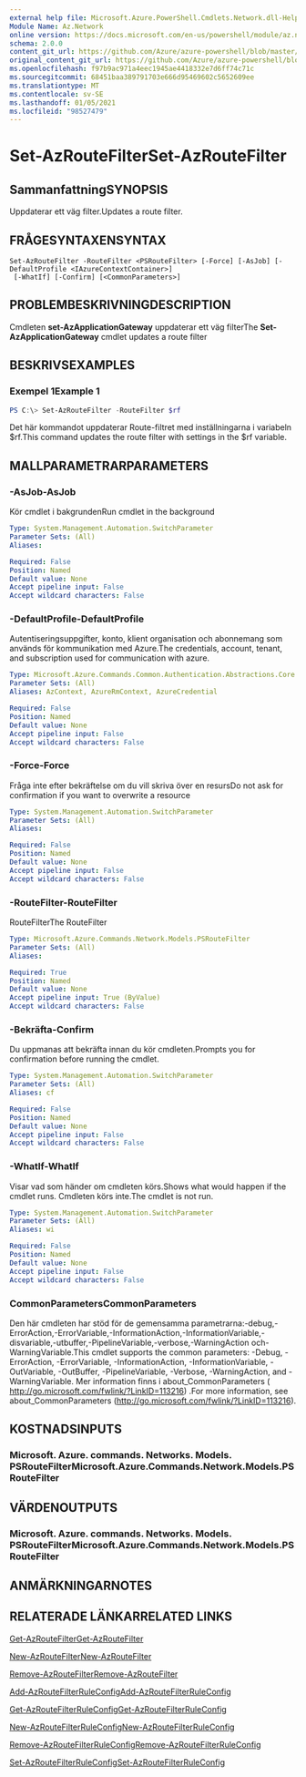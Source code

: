 ```yaml
---
external help file: Microsoft.Azure.PowerShell.Cmdlets.Network.dll-Help.xml
Module Name: Az.Network
online version: https://docs.microsoft.com/en-us/powershell/module/az.network/set-azroutefilter
schema: 2.0.0
content_git_url: https://github.com/Azure/azure-powershell/blob/master/src/Network/Network/help/Set-AzRouteFilter.md
original_content_git_url: https://github.com/Azure/azure-powershell/blob/master/src/Network/Network/help/Set-AzRouteFilter.md
ms.openlocfilehash: f97b9ac971a4eec1945ae4418332e7d6ff74c71c
ms.sourcegitcommit: 68451baa389791703e666d95469602c5652609ee
ms.translationtype: MT
ms.contentlocale: sv-SE
ms.lasthandoff: 01/05/2021
ms.locfileid: "98527479"
---
```

# <span data-ttu-id="03657-101">Set-AzRouteFilter</span><span class="sxs-lookup"><span data-stu-id="03657-101">Set-AzRouteFilter</span></span>

## <span data-ttu-id="03657-102">Sammanfattning</span><span class="sxs-lookup"><span data-stu-id="03657-102">SYNOPSIS</span></span>
<span data-ttu-id="03657-103">Uppdaterar ett väg filter.</span><span class="sxs-lookup"><span data-stu-id="03657-103">Updates a route filter.</span></span>

## <span data-ttu-id="03657-104">FRÅGESYNTAXEN</span><span class="sxs-lookup"><span data-stu-id="03657-104">SYNTAX</span></span>

```
Set-AzRouteFilter -RouteFilter <PSRouteFilter> [-Force] [-AsJob] [-DefaultProfile <IAzureContextContainer>]
 [-WhatIf] [-Confirm] [<CommonParameters>]
```

## <span data-ttu-id="03657-105">PROBLEMBESKRIVNING</span><span class="sxs-lookup"><span data-stu-id="03657-105">DESCRIPTION</span></span>
<span data-ttu-id="03657-106">Cmdleten **set-AzApplicationGateway** uppdaterar ett väg filter</span><span class="sxs-lookup"><span data-stu-id="03657-106">The **Set-AzApplicationGateway** cmdlet updates a route filter</span></span>

## <span data-ttu-id="03657-107">BESKRIVS</span><span class="sxs-lookup"><span data-stu-id="03657-107">EXAMPLES</span></span>

### <span data-ttu-id="03657-108">Exempel 1</span><span class="sxs-lookup"><span data-stu-id="03657-108">Example 1</span></span>
```powershell
PS C:\> Set-AzRouteFilter -RouteFilter $rf
```

<span data-ttu-id="03657-109">Det här kommandot uppdaterar Route-filtret med inställningarna i variabeln $rf.</span><span class="sxs-lookup"><span data-stu-id="03657-109">This command updates the route filter with settings in the $rf variable.</span></span>

## <span data-ttu-id="03657-110">MALLPARAMETRAR</span><span class="sxs-lookup"><span data-stu-id="03657-110">PARAMETERS</span></span>

### <span data-ttu-id="03657-111">-AsJob</span><span class="sxs-lookup"><span data-stu-id="03657-111">-AsJob</span></span>
<span data-ttu-id="03657-112">Kör cmdlet i bakgrunden</span><span class="sxs-lookup"><span data-stu-id="03657-112">Run cmdlet in the background</span></span>

```yaml
Type: System.Management.Automation.SwitchParameter
Parameter Sets: (All)
Aliases:

Required: False
Position: Named
Default value: None
Accept pipeline input: False
Accept wildcard characters: False
```

### <span data-ttu-id="03657-113">-DefaultProfile</span><span class="sxs-lookup"><span data-stu-id="03657-113">-DefaultProfile</span></span>
<span data-ttu-id="03657-114">Autentiseringsuppgifter, konto, klient organisation och abonnemang som används för kommunikation med Azure.</span><span class="sxs-lookup"><span data-stu-id="03657-114">The credentials, account, tenant, and subscription used for communication with azure.</span></span>

```yaml
Type: Microsoft.Azure.Commands.Common.Authentication.Abstractions.Core.IAzureContextContainer
Parameter Sets: (All)
Aliases: AzContext, AzureRmContext, AzureCredential

Required: False
Position: Named
Default value: None
Accept pipeline input: False
Accept wildcard characters: False
```

### <span data-ttu-id="03657-115">-Force</span><span class="sxs-lookup"><span data-stu-id="03657-115">-Force</span></span>
<span data-ttu-id="03657-116">Fråga inte efter bekräftelse om du vill skriva över en resurs</span><span class="sxs-lookup"><span data-stu-id="03657-116">Do not ask for confirmation if you want to overwrite a resource</span></span>

```yaml
Type: System.Management.Automation.SwitchParameter
Parameter Sets: (All)
Aliases:

Required: False
Position: Named
Default value: None
Accept pipeline input: False
Accept wildcard characters: False
```

### <span data-ttu-id="03657-117">-RouteFilter</span><span class="sxs-lookup"><span data-stu-id="03657-117">-RouteFilter</span></span>
<span data-ttu-id="03657-118">RouteFilter</span><span class="sxs-lookup"><span data-stu-id="03657-118">The RouteFilter</span></span>

```yaml
Type: Microsoft.Azure.Commands.Network.Models.PSRouteFilter
Parameter Sets: (All)
Aliases:

Required: True
Position: Named
Default value: None
Accept pipeline input: True (ByValue)
Accept wildcard characters: False
```

### <span data-ttu-id="03657-119">-Bekräfta</span><span class="sxs-lookup"><span data-stu-id="03657-119">-Confirm</span></span>
<span data-ttu-id="03657-120">Du uppmanas att bekräfta innan du kör cmdleten.</span><span class="sxs-lookup"><span data-stu-id="03657-120">Prompts you for confirmation before running the cmdlet.</span></span>

```yaml
Type: System.Management.Automation.SwitchParameter
Parameter Sets: (All)
Aliases: cf

Required: False
Position: Named
Default value: None
Accept pipeline input: False
Accept wildcard characters: False
```

### <span data-ttu-id="03657-121">-WhatIf</span><span class="sxs-lookup"><span data-stu-id="03657-121">-WhatIf</span></span>
<span data-ttu-id="03657-122">Visar vad som händer om cmdleten körs.</span><span class="sxs-lookup"><span data-stu-id="03657-122">Shows what would happen if the cmdlet runs.</span></span> <span data-ttu-id="03657-123">Cmdleten körs inte.</span><span class="sxs-lookup"><span data-stu-id="03657-123">The cmdlet is not run.</span></span>

```yaml
Type: System.Management.Automation.SwitchParameter
Parameter Sets: (All)
Aliases: wi

Required: False
Position: Named
Default value: None
Accept pipeline input: False
Accept wildcard characters: False
```

### <span data-ttu-id="03657-124">CommonParameters</span><span class="sxs-lookup"><span data-stu-id="03657-124">CommonParameters</span></span>
<span data-ttu-id="03657-125">Den här cmdleten har stöd för de gemensamma parametrarna:-debug,-ErrorAction,-ErrorVariable,-InformationAction,-InformationVariable,-disvariable,-utbuffer,-PipelineVariable,-verbose,-WarningAction och-WarningVariable.</span><span class="sxs-lookup"><span data-stu-id="03657-125">This cmdlet supports the common parameters: -Debug, -ErrorAction, -ErrorVariable, -InformationAction, -InformationVariable, -OutVariable, -OutBuffer, -PipelineVariable, -Verbose, -WarningAction, and -WarningVariable.</span></span> <span data-ttu-id="03657-126">Mer information finns i about_CommonParameters ( http://go.microsoft.com/fwlink/?LinkID=113216) .</span><span class="sxs-lookup"><span data-stu-id="03657-126">For more information, see about_CommonParameters (http://go.microsoft.com/fwlink/?LinkID=113216).</span></span>

## <span data-ttu-id="03657-127">KOSTNADS</span><span class="sxs-lookup"><span data-stu-id="03657-127">INPUTS</span></span>

### <span data-ttu-id="03657-128">Microsoft. Azure. commands. Networks. Models. PSRouteFilter</span><span class="sxs-lookup"><span data-stu-id="03657-128">Microsoft.Azure.Commands.Network.Models.PSRouteFilter</span></span>

## <span data-ttu-id="03657-129">VÄRDEN</span><span class="sxs-lookup"><span data-stu-id="03657-129">OUTPUTS</span></span>

### <span data-ttu-id="03657-130">Microsoft. Azure. commands. Networks. Models. PSRouteFilter</span><span class="sxs-lookup"><span data-stu-id="03657-130">Microsoft.Azure.Commands.Network.Models.PSRouteFilter</span></span>

## <span data-ttu-id="03657-131">ANMÄRKNINGAR</span><span class="sxs-lookup"><span data-stu-id="03657-131">NOTES</span></span>

## <span data-ttu-id="03657-132">RELATERADE LÄNKAR</span><span class="sxs-lookup"><span data-stu-id="03657-132">RELATED LINKS</span></span>

[<span data-ttu-id="03657-133">Get-AzRouteFilter</span><span class="sxs-lookup"><span data-stu-id="03657-133">Get-AzRouteFilter</span></span>](./Get-AzRouteFilter.md)

[<span data-ttu-id="03657-134">New-AzRouteFilter</span><span class="sxs-lookup"><span data-stu-id="03657-134">New-AzRouteFilter</span></span>](./New-AzRouteFilter.md)

[<span data-ttu-id="03657-135">Remove-AzRouteFilter</span><span class="sxs-lookup"><span data-stu-id="03657-135">Remove-AzRouteFilter</span></span>](./Remove-AzRouteFilter.md)

[<span data-ttu-id="03657-136">Add-AzRouteFilterRuleConfig</span><span class="sxs-lookup"><span data-stu-id="03657-136">Add-AzRouteFilterRuleConfig</span></span>](./Add-AzRouteFilterRuleConfig.md)

[<span data-ttu-id="03657-137">Get-AzRouteFilterRuleConfig</span><span class="sxs-lookup"><span data-stu-id="03657-137">Get-AzRouteFilterRuleConfig</span></span>](./Get-AzRouteFilterRuleConfig.md)

[<span data-ttu-id="03657-138">New-AzRouteFilterRuleConfig</span><span class="sxs-lookup"><span data-stu-id="03657-138">New-AzRouteFilterRuleConfig</span></span>](./New-AzRouteFilterRuleConfig.md)

[<span data-ttu-id="03657-139">Remove-AzRouteFilterRuleConfig</span><span class="sxs-lookup"><span data-stu-id="03657-139">Remove-AzRouteFilterRuleConfig</span></span>](./Remove-AzRouteFilterRuleConfig.md)

[<span data-ttu-id="03657-140">Set-AzRouteFilterRuleConfig</span><span class="sxs-lookup"><span data-stu-id="03657-140">Set-AzRouteFilterRuleConfig</span></span>](./Set-AzRouteFilterRuleConfig.md)
